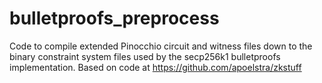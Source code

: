 # bulletproofs_preprocess

Code to compile extended Pinocchio circuit and witness files down to the binary constraint system files used by the 
secp256k1 bulletproofs implementation. Based on code at https://github.com/apoelstra/zkstuff
